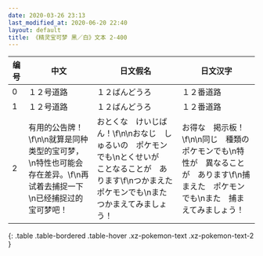 ```yaml
---
date: 2020-03-26 23:13
last_modified_at: 2020-06-20 22:40
layout: default
title: 《精灵宝可梦 黑／白》文本 2-400
---
```

| 编号 | 中文 | 日文假名 | 日文汉字 |
| ---- | ---- | ---- | --- |
| 0 | １２号道路 | １２ばんどうろ | １２番道路 |
| 1 | １２号道路 | １２ばんどうろ | １２番道路 |
| 2 | 有用的公告牌！\f\n\n就算是同种类型的宝可梦，\n特性也可能会存在差异。\f\n再试着去捕捉一下\n已经捕捉过的宝可梦吧！ | おとくな　けいじばん！\f\n\nおなじ　しゅるいの　ポケモンでも\nとくせいが　ことなることが　あります\f\nつかまえた　ポケモンでも\nまた　つかまえてみましょう！ | お得な　掲示板！\f\n\n同じ　種類の　ポケモンでも\n特性が　異なることが　あります\f\n捕まえた　ポケモンでも\nまた　捕まえてみましょう！ |
{: .table .table-bordered .table-hover .xz-pokemon-text .xz-pokemon-text-2 }